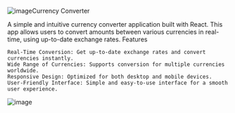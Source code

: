 ![image](https://github.com/mrinankmj/Currency-_converter/assets/104819107/905a20ee-f0ae-41ac-a5be-334bb372aea4)Currency Converter

A simple and intuitive currency converter application built with React. This app allows users to convert amounts between various currencies in real-time, using up-to-date exchange rates.
Features

    Real-Time Conversion: Get up-to-date exchange rates and convert currencies instantly.
    Wide Range of Currencies: Supports conversion for multiple currencies worldwide.
    Responsive Design: Optimized for both desktop and mobile devices.
    User-Friendly Interface: Simple and easy-to-use interface for a smooth user experience.
![image](https://github.com/mrinankmj/Currency-_converter/assets/104819107/af55c3c2-20ea-40ce-930c-1faba8300619)



